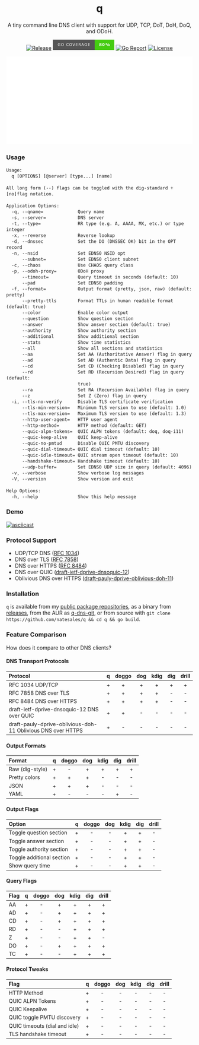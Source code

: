 <div align="center">
<h1>q</h1>

A tiny command line DNS client with support for UDP, TCP, DoT, DoH, DoQ, and ODoH.

[![Release](https://img.shields.io/github/v/release/natesales/q?style=for-the-badge)](https://github.com/natesales/q/releases)
![Coverage](coverage_badge.png)
[![Go Report](https://goreportcard.com/badge/github.com/natesales/q?style=for-the-badge)](https://goreportcard.com/report/github.com/natesales/q)
[![License](https://img.shields.io/github/license/natesales/q?style=for-the-badge)](https://raw.githubusercontent.com/natesales/q/main/LICENSE)

![q screenshot](carbon.svg)
</div>

### Usage

```
Usage:
  q [OPTIONS] [@server] [type...] [name]

All long form (--) flags can be toggled with the dig-standard +[no]flag notation.

Application Options:
  -q, --qname=             Query name
  -s, --server=            DNS server
  -t, --type=              RR type (e.g. A, AAAA, MX, etc.) or type integer
  -x, --reverse            Reverse lookup
  -d, --dnssec             Set the DO (DNSSEC OK) bit in the OPT record
  -n, --nsid               Set EDNS0 NSID opt
      --subnet=            Set EDNS0 client subnet
  -c, --chaos              Use CHAOS query class
  -p, --odoh-proxy=        ODoH proxy
      --timeout=           Query timeout in seconds (default: 10)
      --pad                Set EDNS0 padding
  -f, --format=            Output format (pretty, json, raw) (default: pretty)
      --pretty-ttls        Format TTLs in human readable format (default: true)
      --color              Enable color output
      --question           Show question section
      --answer             Show answer section (default: true)
      --authority          Show authority section
      --additional         Show additional section
      --stats              Show time statistics
      --all                Show all sections and statistics
      --aa                 Set AA (Authoritative Answer) flag in query
      --ad                 Set AD (Authentic Data) flag in query
      --cd                 Set CD (Checking Disabled) flag in query
      --rd                 Set RD (Recursion Desired) flag in query (default:
                           true)
      --ra                 Set RA (Recursion Available) flag in query
      --z                  Set Z (Zero) flag in query
  -i, --tls-no-verify      Disable TLS certificate verification
      --tls-min-version=   Minimum TLS version to use (default: 1.0)
      --tls-max-version=   Maximum TLS version to use (default: 1.3)
      --http-user-agent=   HTTP user agent
      --http-method=       HTTP method (default: GET)
      --quic-alpn-tokens=  QUIC ALPN tokens (default: doq, doq-i11)
      --quic-keep-alive    QUIC keep-alive
      --quic-no-pmtud      Disable QUIC PMTU discovery
      --quic-dial-timeout= QUIC dial timeout (default: 10)
      --quic-idle-timeout= QUIC stream open timeout (default: 10)
      --handshake-timeout= Handshake timeout (default: 10)
      --udp-buffer=        Set EDNS0 UDP size in query (default: 4096)
  -v, --verbose            Show verbose log messages
  -V, --version            Show version and exit

Help Options:
  -h, --help               Show this help message
```

### Demo

[![asciicast](https://asciinema.org/a/XdWPPvZgx4hEBFwGnGwL13bsZ.svg)](https://asciinema.org/a/XdWPPvZgx4hEBFwGnGwL13bsZ)

### Protocol Support

- UDP/TCP DNS ([RFC 1034](https://tools.ietf.org/html/rfc1034))
- DNS over TLS ([RFC 7858](https://tools.ietf.org/html/rfc7858))
- DNS over HTTPS ([RFC 8484](https://tools.ietf.org/html/rfc8484))
- DNS over QUIC ([draft-ietf-dprive-dnsoquic-12](https://tools.ietf.org/html/draft-ietf-dprive-dnsoquic-12))
- Oblivious DNS over
  HTTPS ([draft-pauly-dprive-oblivious-doh-11](https://tools.ietf.org/html/draft-pauly-dprive-oblivious-doh-11))

### Installation

`q` is available from my [public package repositories](https://github.com/natesales/repo), as a binary
from [releases](https://github.com/natesales/q/releases), from the AUR
as [q-dns-git](https://aur.archlinux.org/packages/q-dns-git/), or from source
with `git clone https://github.com/natesales/q && cd q && go build`.

### Feature Comparison

How does it compare to other DNS clients?

#### DNS Transport Protocols

| Protocol                                                     |  q  | doggo | dog | kdig | dig | drill |
|:-------------------------------------------------------------|:---:|:-----:|:---:|:----:|:---:|:-----:|
| RFC 1034 UDP/TCP                                             |  +  |   +   |  +  |  +   |  +  |   +   |
| RFC 7858 DNS over TLS                                        |  +  |   +   |  +  |  +   |  -  |   -   |
| RFC 8484 DNS over HTTPS                                      |  +  |   +   |  +  |  +   |  -  |   -   |
| draft-ietf-dprive-dnsoquic-12 DNS over QUIC                  |  +  |   +   |  -  |  -   |  -  |   -   |
| draft-pauly-dprive-oblivious-doh-11 Oblivious DNS over HTTPS |  +  |   -   |  -  |  -   |  -  |   -   |

#### Output Formats

| Format          |  q  | doggo | dog | kdig | dig | drill |
|:----------------|:---:|:-----:|:---:|:----:|:---:|:-----:|
| Raw (dig-style) |  +  |   -   |  +  |  +   |  +  |   +   |
| Pretty colors   |  +  |   +   |  +  |  -   |  -  |   -   |
| JSON            |  +  |   +   |  +  |  -   |  -  |   -   |
| YAML            |  +  |   -   |  -  |  -   |  +  |   -   |

#### Output Flags

| Option                    |  q  | doggo | dog | kdig | dig | drill |
|:--------------------------|:---:|:-----:|:---:|:----:|:---:|:-----:|
| Toggle question section   |  +  |   -   |  -  |  +   |  +  |   -   |
| Toggle answer section     |  +  |   -   |  -  |  +   |  +  |   -   |
| Toggle authority section  |  +  |   -   |  -  |  +   |  +  |   -   |
| Toggle additional section |  +  |   -   |  -  |  +   |  +  |   -   |
| Show query time           |  +  |   -   |  -  |  +   |  +  |   -   |

#### Query Flags

| Flag |  q  | doggo | dog | kdig | dig | drill |
|:-----|:---:|:-----:|:---:|:----:|:---:|:-----:|
| AA   |  +  |   -   |  +  |  +   |  +  |   +   |
| AD   |  +  |   -   |  +  |  +   |  +  |   +   |
| CD   |  +  |   -   |  +  |  +   |  +  |   +   |
| RD   |  +  |   -   |  -  |  +   |  +  |   +   |
| Z    |  +  |   -   |  -  |  +   |  +  |   -   |
| DO   |  +  |   -   |  +  |  +   |  +  |   +   |
| TC   |  +  |   -   |  -  |  +   |  +  |   +   |

#### Protocol Tweaks

| Flag                          |  q  | doggo | dog | kdig | dig | drill |
|:------------------------------|:---:|:-----:|:---:|:----:|:---:|:-----:|
| HTTP Method                   |  +  |   -   |  -  |  -   |  -  |   -   |
| QUIC ALPN Tokens              |  +  |   -   |  -  |  -   |  -  |   -   |
| QUIC Keepalive                |  +  |   -   |  -  |  -   |  -  |   -   |
| QUIC toggle PMTU discovery    |  +  |   -   |  -  |  -   |  -  |   -   |
| QUIC timeouts (dial and idle) |  +  |   -   |  -  |  -   |  -  |   -   |
| TLS handshake timeout         |  +  |   -   |  -  |  -   |  -  |   -   |
